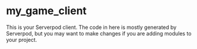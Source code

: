 # my_game_client

This is your Serverpod client. The code in here is mostly generated by
Serverpod, but you may want to make changes if you are adding modules to your
project.
